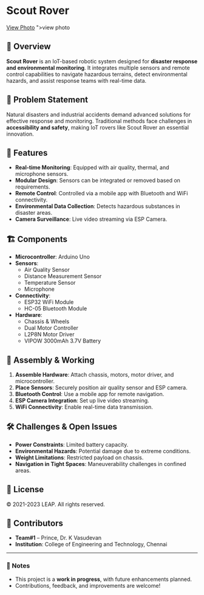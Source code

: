 # Scout Rover
<a href="![image](https://github.com/user-attachments/assets/68c8ffa8-b585-4b4b-886e-c8b7cff4353c)">View Photo</a>
">view photo</a>
## 🚀 Overview  
**Scout Rover** is an IoT-based robotic system designed for **disaster response and environmental monitoring**. It integrates multiple sensors and remote control capabilities to navigate hazardous terrains, detect environmental hazards, and assist response teams with real-time data.  

## 🎯 Problem Statement  
Natural disasters and industrial accidents demand advanced solutions for effective response and monitoring. Traditional methods face challenges in **accessibility and safety**, making IoT rovers like Scout Rover an essential innovation.  

## 🔧 Features  
- **Real-time Monitoring**: Equipped with air quality, thermal, and microphone sensors.  
- **Modular Design**: Sensors can be integrated or removed based on requirements.  
- **Remote Control**: Controlled via a mobile app with Bluetooth and WiFi connectivity.  
- **Environmental Data Collection**: Detects hazardous substances in disaster areas.  
- **Camera Surveillance**: Live video streaming via ESP Camera.  

## 🏗️ Components  
- **Microcontroller**: Arduino Uno  
- **Sensors**:  
  - Air Quality Sensor  
  - Distance Measurement Sensor  
  - Temperature Sensor  
  - Microphone  
- **Connectivity**:  
  - ESP32 WiFi Module  
  - HC-05 Bluetooth Module  
- **Hardware**:  
  - Chassis & Wheels  
  - Dual Motor Controller  
  - L2P8N Motor Driver  
  - VIPOW 3000mAh 3.7V Battery  

## 🔨 Assembly & Working  
1. **Assemble Hardware**: Attach chassis, motors, motor driver, and microcontroller.  
2. **Place Sensors**: Securely position air quality sensor and ESP camera.  
3. **Bluetooth Control**: Use a mobile app for remote navigation.  
4. **ESP Camera Integration**: Set up live video streaming.  
5. **WiFi Connectivity**: Enable real-time data transmission.

## 🛠️ Challenges & Open Issues  
- **Power Constraints**: Limited battery capacity.  
- **Environmental Hazards**: Potential damage due to extreme conditions.  
- **Weight Limitations**: Restricted payload on chassis.  
- **Navigation in Tight Spaces**: Maneuverability challenges in confined areas.  

## 📜 License  
© 2021-2023 LEAP. All rights reserved.  

## 🤝 Contributors  
- **Team#1** – Prince, Dr. K Vasudevan  
- **Institution**: College of Engineering and Technology, Chennai  
---

### 📌 Notes  
- This project is a **work in progress**, with future enhancements planned.  
- Contributions, feedback, and improvements are welcome!  
